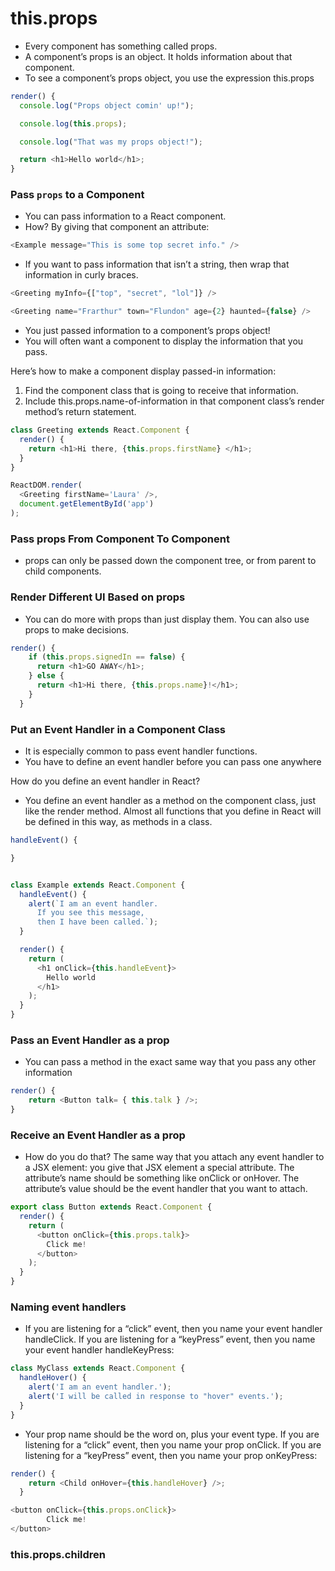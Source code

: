 # this.props

- Every component has something called props.
- A component’s props is an object. It holds information about that component.
- To see a component’s props object, you use the expression this.props

```javascript
render() {
  console.log("Props object comin' up!");

  console.log(this.props);

  console.log("That was my props object!");

  return <h1>Hello world</h1>;
}
```

### Pass `props` to a Component

- You can pass information to a React component.
- How? By giving that component an attribute:

```javascript
<Example message="This is some top secret info." />
```

- If you want to pass information that isn’t a string, then wrap that information in curly braces.

```javascript
<Greeting myInfo={["top", "secret", "lol"]} />

<Greeting name="Frarthur" town="Flundon" age={2} haunted={false} />
```

- You just passed information to a component’s props object!
- You will often want a component to display the information that you pass.

Here’s how to make a component display passed-in information:

1. Find the component class that is going to receive that information.
2. Include this.props.name-of-information in that component class’s render method’s return statement.

```javascript
class Greeting extends React.Component {
  render() {
    return <h1>Hi there, {this.props.firstName} </h1>;
  }
}

ReactDOM.render(
  <Greeting firstName='Laura' />, 
  document.getElementById('app')
);
```

### Pass props From Component To Component

- props can only be passed down the component tree, or from parent to child components.

### Render Different UI Based on props
- You can do more with props than just display them. You can also use props to make decisions.

```javascript
render() {
  	if (this.props.signedIn == false) {
  	  return <h1>GO AWAY</h1>;
  	} else {
  	  return <h1>Hi there, {this.props.name}!</h1>;
  	}
  }
```

### Put an Event Handler in a Component Class
- It is especially common to pass event handler functions.
- You have to define an event handler before you can pass one anywhere

How do you define an event handler in React?
- You define an event handler as a method on the component class, just like the render method. Almost all functions that you define in React will be defined in this way, as methods in a class.
```javascript
handleEvent() {

}
```

```javascript

class Example extends React.Component {
  handleEvent() {
    alert(`I am an event handler.
      If you see this message,
      then I have been called.`);
  }

  render() {
    return (
      <h1 onClick={this.handleEvent}>
        Hello world
      </h1>
    );
  }
}

```

### Pass an Event Handler as a prop

- You can pass a method in the exact same way that you pass any other information

```javascript
render() {
    return <Button talk= { this.talk } />;
}
```

### Receive an Event Handler as a prop

- How do you do that? The same way that you attach any event handler to a JSX element: you give that JSX element a special attribute. The attribute’s name should be something like onClick or onHover. The attribute’s value should be the event handler that you want to attach.

```javascript
export class Button extends React.Component {
  render() {
    return (
      <button onClick={this.props.talk}>
        Click me!
      </button>
    );
  }
}
```

### Naming event handlers

- If you are listening for a “click” event, then you name your event handler handleClick. If you are listening for a “keyPress” event, then you name your event handler handleKeyPress:

```javascript
class MyClass extends React.Component {
  handleHover() {
    alert('I am an event handler.');
    alert('I will be called in response to "hover" events.');
  }
}
```

- Your prop name should be the word on, plus your event type. If you are listening for a “click” event, then you name your prop onClick. If you are listening for a “keyPress” event, then you name your prop onKeyPress:

```javascript
render() {
    return <Child onHover={this.handleHover} />;
  }
```

```javascript
<button onClick={this.props.onClick}>
        Click me!
</button>
```


### this.props.children

